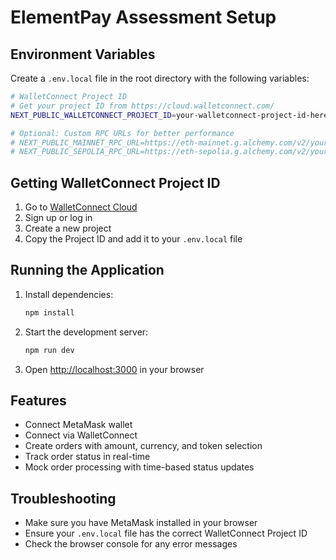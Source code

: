 # ElementPay Assessment Setup

## Environment Variables

Create a `.env.local` file in the root directory with the following variables:

```bash
# WalletConnect Project ID
# Get your project ID from https://cloud.walletconnect.com/
NEXT_PUBLIC_WALLETCONNECT_PROJECT_ID=your-walletconnect-project-id-here

# Optional: Custom RPC URLs for better performance
# NEXT_PUBLIC_MAINNET_RPC_URL=https://eth-mainnet.g.alchemy.com/v2/your-api-key
# NEXT_PUBLIC_SEPOLIA_RPC_URL=https://eth-sepolia.g.alchemy.com/v2/your-api-key
```

## Getting WalletConnect Project ID

1. Go to [WalletConnect Cloud](https://cloud.walletconnect.com/)
2. Sign up or log in
3. Create a new project
4. Copy the Project ID and add it to your `.env.local` file

## Running the Application

1. Install dependencies:
   ```bash
   npm install
   ```

2. Start the development server:
   ```bash
   npm run dev
   ```

3. Open [http://localhost:3000](http://localhost:3000) in your browser

## Features

- Connect MetaMask wallet
- Connect via WalletConnect
- Create orders with amount, currency, and token selection
- Track order status in real-time
- Mock order processing with time-based status updates

## Troubleshooting

- Make sure you have MetaMask installed in your browser
- Ensure your `.env.local` file has the correct WalletConnect Project ID
- Check the browser console for any error messages
